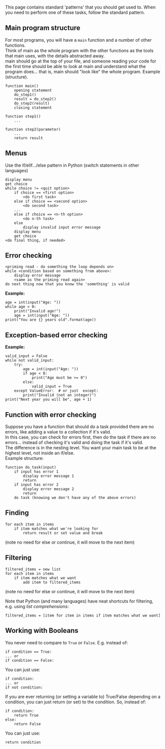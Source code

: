 This page contains standard 'patterns' that you should get used to. When you need to perform one of these tasks, follow the standard pattern.

## Main program structure
For most programs, you will have a `main` function and a number of other functions.  
Think of main as the whole program with the other functions as the tools that main uses, with the details abstracted away.  
main should go at the top of your file, and someone reading your code for the first time should be able to look at main and understand what the program does... that is, main should "look like" the whole program. Example (structure).

    function main()
        opening statement
        do_step1()
        result = do_step2()
        do_step2(result)
        closing statement
    
    function step1()
        ...
    
    function step2(parameter)
        ...
        return result


## Menus
Use the if/elif.../else pattern in Python (switch statements in other languages)

    display menu
    get choice
    while choice != <quit option>
        if choice == <first option>
            <do first task>
        else if choice == <second option>
            <do second task>
        ...
        else if choice == <n-th option>
            <do n-th task>
        else
            display invalid input error message
        display menu
        get choice
    <do final thing, if needed>

## Error checking

    <priming read - do something the loop depends on>
    while <condition based on something from above>:
        display error message
        <same as the priming read again>
    do next thing now that you know the 'something' is valid

**Example:**

    age = int(input("Age: "))
    while age < 0:
        print("Invalid age!")
        age = int(input("Age: "))
    print("You are {} years old".format(age))

## Exception-based error checking

**Example:**

    valid_input = False
    while not valid_input:
        try:
            age = int(input("Age: "))
            if age < 0:
                print("Age must be >= 0")
            else:
                valid_input = True
        except ValueError:  # or just  except:
            print("Invalid (not an integer)")
    print("Next year you will be", age + 1)

## Function with error checking

Suppose you have a function that should do a task provided there are no errors, like adding a value to a collection if it's valid.  
In this case, you can check for errors first, then do the task if there are no errors... instead of checking it's valid and doing the task if it's valid.   
The difference is in the nesting level. You want your main task to be at the highest level, not inside an if/else.  
Example structure:  

    function do_task(input)
        if input has error 1
            display error message 1
            return
        if input has error 2
            display error message 2
            return
        do task (knowing we don't have any of the above errors)

## Finding

    for each item in items
        if item matches what we're looking for
            return result or set value and break

(note no need for else or continue, it will move to the next item)

## Filtering


    filtered_items = new list
    for each item in items
        if item matches what we want
            add item to filtered_items

(note no need for else or continue, it will move to the next item)

Note that Python (and many languages) have neat shortcuts for filtering, e.g. using *list comprehensions*:

    filtered_items = [item for item in items if item matches what we want]


## Working with Booleans

You never need to compare to `True` or `False`. E.g. instead of:

    if condition == True:
    ... or
    if condition == False:

You can just use:

    if condition:
    ... or
    if not condition:

If you are ever returning (or setting a variable to) True/False depending on a condition, you can just return (or set) to the condition. So, instead of:

    if condition:
        return True
    else:
        return False

You can just use:

    return condition

